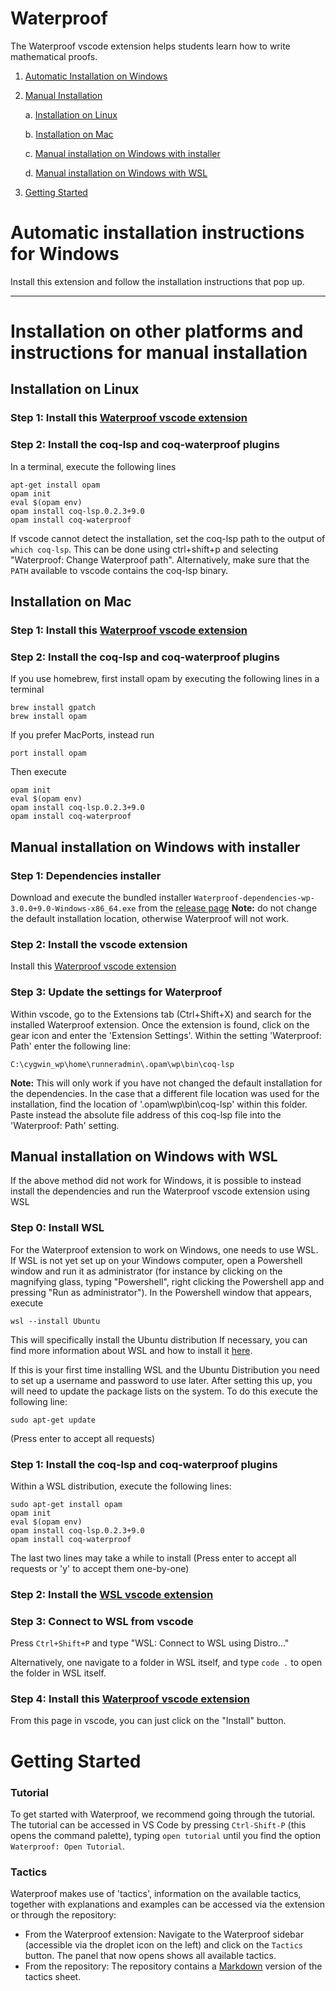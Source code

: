 # Waterproof

The Waterproof vscode extension helps students learn how to write mathematical proofs.

1. [Automatic Installation on Windows](#automatic-installation-instructions-for-windows)
2. [Manual Installation](#installation-on-other-platforms-and-instructions-for-manual-installation)

    a. [Installation on Linux](#installation-on-linux)

    b. [Installation on Mac](#installation-on-mac)

    c. [Manual installation on Windows with installer](#manual-installation-on-windows-with-installer)

    d. [Manual installation on Windows with WSL](#manual-installation-on-windows-with-wsl)
3. [Getting Started](#getting-started)

# Automatic installation instructions for Windows

Install this extension and follow the installation instructions that pop up.

---

# Installation on other platforms and instructions for manual installation

## Installation on Linux

### Step 1: Install this [Waterproof vscode extension](https://marketplace.visualstudio.com/items?itemName=waterproof-tue.waterproof)

### Step 2: Install the coq-lsp and coq-waterproof plugins

In a terminal, execute the following lines

```
apt-get install opam
opam init
eval $(opam env)
opam install coq-lsp.0.2.3+9.0
opam install coq-waterproof
```

If vscode cannot detect the installation, set the coq-lsp path to the output of `which coq-lsp`. This can be done
using ctrl+shift+p and selecting "Waterproof: Change Waterproof path".
Alternatively, make sure that the `PATH` available to vscode contains the coq-lsp binary.

## Installation on Mac

### Step 1: Install this [Waterproof vscode extension](https://marketplace.visualstudio.com/items?itemName=waterproof-tue.waterproof)

### Step 2: Install the coq-lsp and coq-waterproof plugins

If you use homebrew, first install opam by executing the following lines in a terminal

```
brew install gpatch
brew install opam
```

If you prefer MacPorts, instead run
```
port install opam
```

Then execute

```
opam init
eval $(opam env)
opam install coq-lsp.0.2.3+9.0
opam install coq-waterproof
```

## Manual installation on Windows with installer

### Step 1: Dependencies installer
Download and execute the bundled installer `Waterproof-dependencies-wp-3.0.0+9.0-Windows-x86_64.exe` from the [release page](https://github.com/impermeable/waterproof-dependencies-installer/releases/tag/wp-3.0.0%2B9.0)
**Note:** do not change the default installation location, otherwise Waterproof will not work.

### Step 2: Install the vscode extension
Install this [Waterproof vscode extension](https://marketplace.visualstudio.com/items?itemName=waterproof-tue.waterproof)

### Step 3: Update the settings for Waterproof
Within vscode, go to the Extensions tab (Ctrl+Shift+X) and search for the installed Waterproof extension. Once the extension is found, click on the gear icon and enter the 'Extension Settings'.
Within the setting 'Waterproof: Path' enter the following line:

```
C:\cygwin_wp\home\runneradmin\.opam\wp\bin\coq-lsp
```

**Note:** This will only work if you have not changed the default installation for the dependencies.
In the case that a different file location was used for the installation, find the location of '.opam\wp\bin\coq-lsp' within this folder. Paste instead the absolute file address of this coq-lsp file into the 'Waterproof: Path' setting.



## Manual installation on Windows with WSL

If the above method did not work for Windows, it is possible to instead install the dependencies and run the Waterproof vscode extension using WSL

### Step 0: Install WSL

For the Waterproof extension to work on Windows, one needs to use WSL. If WSL is not yet set up on your Windows computer, open a Powershell window and run it as administrator (for instance by clicking on the magnifying glass, typing "Powershell", right clicking the Powershell app and pressing "Run as administrator"). In the Powershell window that appears, execute

```
wsl --install Ubuntu
```

This will specifically install the Ubuntu distribution
If necessary, you can find more information about WSL and how to install it [here](https://learn.microsoft.com/en-us/windows/wsl/install).

If this is your first time installing WSL and the Ubuntu Distribution you need to set up a username and password to use later. After setting this up, you will need to update the package lists on the system. To do this execute the following line:

```
sudo apt-get update
```

(Press enter to accept all requests)

### Step 1: Install the coq-lsp and coq-waterproof plugins

Within a WSL distribution, execute the following lines:

```
sudo apt-get install opam
opam init
eval $(opam env)
opam install coq-lsp.0.2.3+9.0
opam install coq-waterproof
```

The last two lines may take a while to install
(Press enter to accept all requests or 'y' to accept them one-by-one)

### Step 2: Install the [WSL vscode extension](https://marketplace.visualstudio.com/items?itemName=ms-vscode-remote.remote-wsl)

### Step 3: Connect to WSL from vscode

Press `Ctrl+Shift+P` and type "WSL: Connect to WSL using Distro..."

Alternatively, one navigate to a folder in WSL itself, and type `code .` to open the folder in WSL itself.

### Step 4: Install this [Waterproof vscode extension](https://marketplace.visualstudio.com/items?itemName=waterproof-tue.waterproof)

From this page in vscode, you can just click on the "Install" button.

# Getting Started

### Tutorial
To get started with Waterproof, we recommend going through the tutorial. The tutorial can be accessed in VS Code by pressing `Ctrl-Shift-P` (this opens the command palette), typing `open tutorial` until you find the option `Waterproof: Open Tutorial`.

### Tactics
Waterproof makes use of 'tactics', information on the available tactics, together with explanations and examples can be accessed via the extension or through the repository:

* From the Waterproof extension: Navigate to the Waterproof sidebar (accessible via the droplet icon on the left) and click on the `Tactics` button. The panel that now opens shows all available tactics.
* From the repository: The repository contains a [Markdown](/docs/tactics-sheet.md) version of the tactics sheet.
